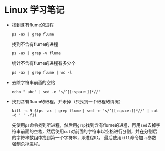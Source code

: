 # Linux 学习笔记

- 找到含有flume的进程
  ```
  ps -ax | grep flume
  ```
  找到不含有flume的进程
  ```
  ps -ax | grep -v flume
  ```
  统计不含有flume的进程有多少个
  ```
  ps -ax | grep flume | wc -l
  ```
- 去除字符串前面的空格
  ```
  echo " abc" | sed -e 's/^[[:space:]]*//'
  ```
- 找到含有flume的进程，并杀掉（只找到一个进程的情况）
  ```
  kill -s 9 $(ps -ax | grep flume | sed -e 's/^[[:space:]]*//' | cut -d ' ' -f1)
  ```
  先使用`ps`命令找到所进程，然后用`grep`找到含有flume的进程，再用`sed`去掉字符串前面的空格，然后使用`cut`对前面的字符串以空格进行分割，并在分割后的字符串数组中找到第一个字符串，即进程ID。
  最后使用`kill`命令加`-s`参数强制杀掉进程。